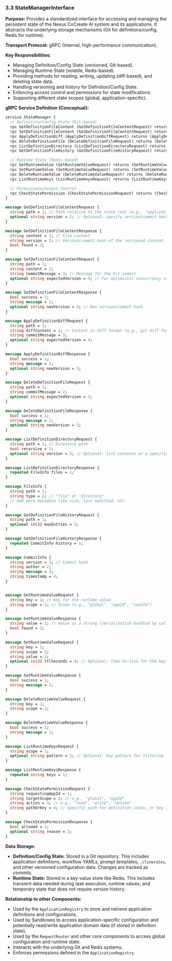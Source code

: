 ### 3.3 StateManagerInterface

**Purpose:** Provides a standardized interface for accessing and managing the persistent state of the Nexus CoCreate AI system and its applications. It abstracts the underlying storage mechanisms (Git for definitions/config, Redis for runtime).

**Transport Protocol:** gRPC (Internal, high-performance communication).

**Key Responsibilities:**
*   Managing Definition/Config State (versioned, Git-based).
*   Managing Runtime State (volatile, Redis-based).
*   Providing methods for reading, writing, updating (diff-based), and deleting state data.
*   Handling versioning and history for Definition/Config State.
*   Enforcing access control and permissions for state modifications.
*   Supporting different state scopes (global, application-specific).

**gRPC Service Definition (Conceptual):**

```protobuf
service StateManager {
  // Definition/Config State (Git-based)
  rpc GetDefinitionFileContent (GetDefinitionFileContentRequest) returns (GetDefinitionFileContentResponse);
  rpc SetDefinitionFileContent (SetDefinitionFileContentRequest) returns (SetDefinitionFileContentResponse);
  rpc ApplyDefinitionDiff (ApplyDefinitionDiffRequest) returns (ApplyDefinitionDiffResponse); // For targeted updates
  rpc DeleteDefinitionFile (DeleteDefinitionFileRequest) returns (DeleteDefinitionFileResponse);
  rpc ListDefinitionDirectory (ListDefinitionDirectoryRequest) returns (ListDefinitionDirectoryResponse);
  rpc GetDefinitionFileHistory (GetDefinitionFileHistoryRequest) returns (GetDefinitionFileHistoryResponse); // Versioning

  // Runtime State (Redis-based)
  rpc GetRuntimeValue (GetRuntimeValueRequest) returns (GetRuntimeValueResponse);
  rpc SetRuntimeValue (SetRuntimeValueRequest) returns (SetRuntimeValueResponse);
  rpc DeleteRuntimeValue (DeleteRuntimeValueRequest) returns (DeleteRuntimeValueResponse);
  rpc ListRuntimeKeys (ListRuntimeKeysRequest) returns (ListRuntimeKeysResponse); // List keys in a scope

  // Permissions/Access Control
  rpc CheckStatePermission (CheckStatePermissionRequest) returns (CheckStatePermissionResponse);
}

message GetDefinitionFileContentRequest {
  string path = 1; // Path relative to the state root (e.g., "applications/appId/definition.yaml")
  optional string version = 2; // Optional: specify version/commit hash
}

message GetDefinitionFileContentResponse {
  string content = 1; // File content
  string version = 2; // Version/commit hash of the retrieved content
  bool found = 3;
}

message SetDefinitionFileContentRequest {
  string path = 1;
  string content = 2;
  string commitMessage = 3; // Message for the Git commit
  optional string expectedVersion = 4; // For optimistic concurrency control
}

message SetDefinitionFileContentResponse {
  bool success = 1;
  string message = 2;
  optional string newVersion = 3; // New version/commit hash
}

message ApplyDefinitionDiffRequest {
  string path = 1;
  string diffContent = 2; // Content in diff format (e.g., git diff format)
  string commitMessage = 3;
  optional string expectedVersion = 4;
}

message ApplyDefinitionDiffResponse {
  bool success = 1;
  string message = 2;
  optional string newVersion = 3;
}

message DeleteDefinitionFileRequest {
  string path = 1;
  string commitMessage = 2;
  optional string expectedVersion = 3;
}

message DeleteDefinitionFileResponse {
  bool success = 1;
  string message = 2;
  optional string newVersion = 3;
}

message ListDefinitionDirectoryRequest {
  string path = 1; // Directory path
  bool recursive = 2;
  optional string version = 3; // Optional: list contents at a specific version
}

message ListDefinitionDirectoryResponse {
  repeated FileInfo files = 1;
}

message FileInfo {
  string path = 1;
  string type = 2; // "file" or "directory"
  // Add more metadata like size, last modified, etc.
}

message GetDefinitionFileHistoryRequest {
  string path = 1;
  optional int32 maxEntries = 2;
}

message GetDefinitionFileHistoryResponse {
  repeated CommitInfo history = 1;
}

message CommitInfo {
  string version = 1; // Commit hash
  string author = 2;
  string message = 3;
  string timestamp = 4;
}


message GetRuntimeValueRequest {
  string key = 1; // Key for the runtime value
  string scope = 2; // Scope (e.g., "global", "appId", "taskId")
}

message GetRuntimeValueResponse {
  string value = 1; // Value as a string (serialization handled by caller)
  bool found = 2;
}

message SetRuntimeValueRequest {
  string key = 1;
  string scope = 2;
  string value = 3;
  optional int32 ttlSeconds = 4; // Optional: Time-to-live for the key
}

message SetRuntimeValueResponse {
  bool success = 1;
  string message = 2;
}

message DeleteRuntimeValueRequest {
  string key = 1;
  string scope = 2;
}

message DeleteRuntimeValueResponse {
  bool success = 1;
  string message = 2;
}

message ListRuntimeKeysRequest {
  string scope = 1;
  optional string pattern = 2; // Optional: key pattern for filtering
}

message ListRuntimeKeysResponse {
  repeated string keys = 1;
}

message CheckStatePermissionRequest {
  string requestingAppId = 1;
  string targetScope = 2; // e.g., "global", "appId"
  string action = 3; // e.g., "read", "write", "delete"
  string pathOrKey = 4; // Specific path for definition state, or key for runtime state
}

message CheckStatePermissionResponse {
  bool allowed = 1;
  optional string reason = 2;
}
```

**Data Storage:**
*   **Definition/Config State:** Stored in a Git repository. This includes application definitions, workflow YAMLs, prompt templates, `.clinerules`, and other versioned configuration data. Changes are tracked as commits.
*   **Runtime State:** Stored in a key-value store like Redis. This includes transient data needed during task execution, runtime values, and temporary state that does not require version history.

**Relationship to other Components:**
*   Used by the `ApplicationRegistry` to store and retrieve application definitions and configurations.
*   Used by Sandboxes to access application-specific configuration and potentially read/write application domain data (if stored in definition state).
*   Used by the `RequestRouter` and other core components to access global configuration and runtime state.
*   Interacts with the underlying Git and Redis systems.
*   Enforces permissions defined in the `ApplicationRegistry`.
